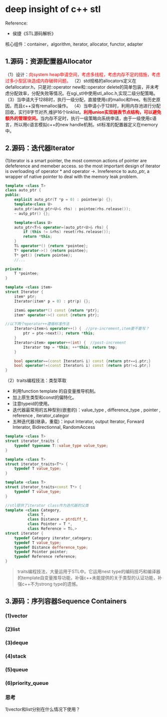 # deep insight of c++ stl

Reference:

+ 侯捷《STL源码解析》

核心组件：container，algorithm, iterator, allocator, functor, adapter

## 1.源码：资源配置器Allocator

（1）设计：<font color=red>向system heap申请空间，考虑多线程，考虑内存不足的措施，考虑过多小型区块造成内存破碎问题。</font>
（2）std规格的allocators定义在defallocator.h，只是对::operator new和::operator delete的简单包装，并未考虑分配效率，分配失败等情况。在sgi_stl中使用stl_alloc.h,实现二级分配策略。
（3）当申请大于128B时，执行一级分配，直接使用c的malloc和free。有历史原因，而且c++没有remalloc操作。
（4）当申请小于128时，利用内存池进行分配回收，实行8字节对齐,维护16个linklist。<font color=red>**利用union实现链表节点结构，可以避免额外的管理空间。**</font>当内存不足时，执行一级策略向系统申请，由于一级使用c语言，所以用c语言模拟c++的new handle机制。stl标准的配置器定义在memory中。

## 2.源码：迭代器Iterator

(1)iterator is a smart pointer, the most common actions of pointer are defeference and memeber access. so the most important design of iterator is overloading of operator * and operator ->.
Inreference to auto_ptr, a wrapper of native pointer to deal with the memory leak problem.

```c++
template <class T>
class auto_ptr {
public:
    explicit auto_ptr(T *p = 0) : pointee(p) {};
    template<class U>
    auto_ptr(auto_ptr<U>& rhs) : pointee(rhs.release());
    ~ autp_ptr() {};

    template<class U>
    auto_ptr<T>& operator=(auto_ptr<U>& rhs) {
        if (this != &rhs) reset(rhs.release());
        return *this;
    }
    T& operator*() {return *pointee};
    T* operator->() {return pointee};
    T* get() {return pointee};
    //...

private:
    T *pointee;
}
```

```c++
template <class item>
struct Iterator {
    item* ptr;
    Iterator(item* p = 0) : ptr(p) {};

    item& operator*() const {return *ptr};
    item* operator->() const {return ptr};

//以下两个operator++遵循标准作法
    Iterator<item>& operator++() {  //pre-increment,item要不要写？
        ptr = pte->next(); return *this;
    }
    Iterator<item> operator++(int) {  //post-increment
        Iterator tmp = *this; ++*this; return tmp;
    }

    bool operator==(const Iterator& i) const {return ptr==i.ptr;}
    bool operator!=(const Iterator& i) const (return ptr!=i.ptr;)
}
```

（2）traits编程技法：类型萃取  

+ 利用function template 的自变量推导机制。
+ 加上原生类型和const的偏特化。
+ 注意typeid的使用。
+ 迭代器最常用的五种型别(嵌套的)：value_type , difference_type , pointer , reference , iterator_categor
+ 五种迭代器(继承，重载)：input Interator, output Iterator, Forward Interator, Bidirectionnal, RandomAccess

```c++
template <class T>
struct iterator_traits {
    typedef typename T::value_type value_type;
}

template <class T>
struct iterator_traits<T*> {
    typedef T value_type;
}

template <class T>
struct iterator_traits<const T*> {
    typedef T value_type;
}
```

```c++
//stl提供了iterator class作为迭代器的父类
template <class Category,
          class T,
          class Distance = ptrdiff_t,
          class Pointer = T *,
          class Reference = T&,>
struct iterator {
    typedef Category iterator_catogary;
    typedef T value_type;
    typedef Distance defference_type;
    typedef Pointer pointer;
    typedef Reference reference;
}
```

> traits编程技法，大量运用于STL中。它运用nest type的编码技巧和编译器的template自变量推导功能，补强c++未能提供的关于类型的认证功能，补强c++不为strong type的遗憾。

## 3.源码：序列容器Sequence Containers

### (1)vector

### (2)list

### (3)deque

### (4)stack

### (5)queue

### (6)priority_queue

### 思考

1)vector和list分别在什么情况下使用？